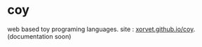 # coy
web based toy programing languages.
site : [xorvet.github.io/coy](https://xorvet.github.io/coy).
(documentation soon)
